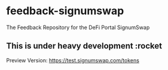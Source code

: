 # feedback-signumswap
The Feedback Repository for the DeFi Portal SignumSwap 

## This is under heavy development :rocket


Preview Version: https://test.signumswap.com/tokens
